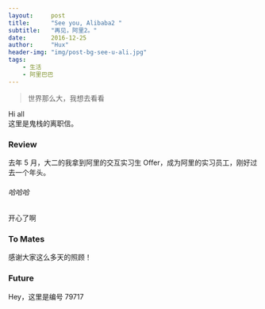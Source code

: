 ```yaml
---
layout:     post
title:      "See you, Alibaba2 "
subtitle:   "再见，阿里2。"
date:       2016-12-25
author:     "Hux"
header-img: "img/post-bg-see-u-ali.jpg"
tags:
    - 生活
    - 阿里巴巴
---
```



> 世界那么大，我想去看看

Hi all  
这里是鬼栈的离职信。

### Review

去年 5 月，大二的我拿到阿里的交互实习生 Offer，成为阿里的实习员工，刚好过去一个年头。

###### 哈哈哈

开心了啊

### To Mates

感谢大家这么多天的照顾！  


### Future

Hey，这里是编号 79717